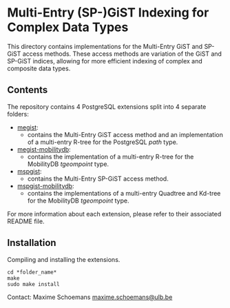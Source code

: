 Multi-Entry (SP-)GiST Indexing for Complex Data Types
=====================================================

This directory contains implementations for the Multi-Entry GiST and SP-GiST access methods.
These access methods are variation of the GiST and SP-GiST indices, allowing for more efficient
indexing of complex and composite data types.

Contents
--------

The repository contains 4 PostgreSQL extensions split into 4 separate folders:

- [megist](megist): 
    - contains the Multi-Entry GiST access method and an implementation of a multi-entry R-tree for the PostgreSQL *path* type.
- [megist-mobilitydb](megist-mobilitydb): 
    - contains the implementation of a multi-entry R-tree for the MobilityDB *tgeompoint* type.
- [mspgist](mspgist): 
    - contains the Multi-Entry SP-GiST access method.
- [mspgist-mobilitydb](mspgist-mobiltydb): 
    - contains the implementations of a multi-entry Quadtree and Kd-tree for the MobilityDB *tgeompoint* type.
    
For more information about each extension, please refer to their associated README file.

Installation
------------

Compiling and installing the extensions.
```
cd *folder_name*
make
sudo make install
```

Contact:
  Maxime Schoemans  <maxime.schoemans@ulb.be>

